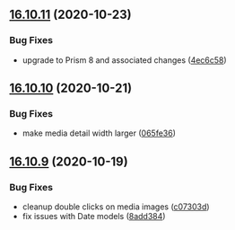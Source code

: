 ## [16.10.11](https://github.com/phandcock/GrampsView/compare/v16.10.10...v16.10.11) (2020-10-23)


### Bug Fixes

* upgrade to Prism 8 and associated changes ([4ec6c58](https://github.com/phandcock/GrampsView/commit/4ec6c587944f6eb4d4d9087b4c76621ad1b42ea7))



## [16.10.10](https://github.com/phandcock/GrampsView/compare/v16.10.9...v16.10.10) (2020-10-21)


### Bug Fixes

* make media detail width larger ([065fe36](https://github.com/phandcock/GrampsView/commit/065fe3610d6a8f05dec90367dc96d29902ebafc4))



## [16.10.9](https://github.com/phandcock/GrampsView/compare/v16.10.8...v16.10.9) (2020-10-19)


### Bug Fixes

* cleanup double clicks on media images ([c07303d](https://github.com/phandcock/GrampsView/commit/c07303d1f3ad4450d395515ee3f0fc7be3d17c8c))
* fix issues with Date models ([8add384](https://github.com/phandcock/GrampsView/commit/8add384ec83cbb2b92080a3ffc16afddb6f04706))



